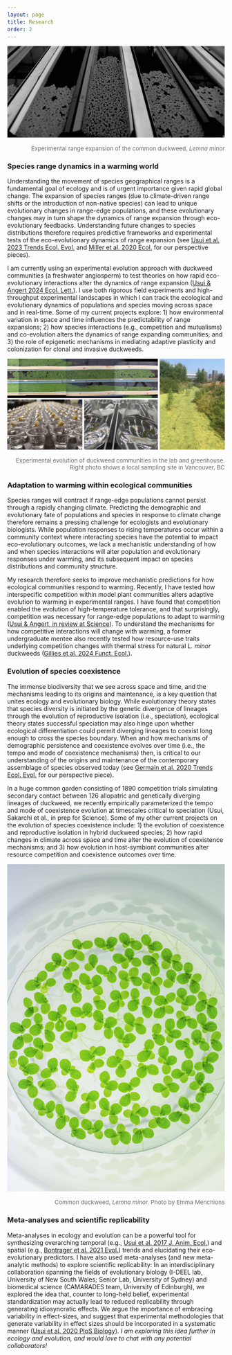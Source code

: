 ```yaml
---
layout: page
title: Research
order: 2
---
```


![system](images/dw-system-wide-bw.jpg)
<div style="text-align: right"><p style="font-size:10pt;color:DimGrey">Experimental range expansion of the common duckweed,<i> Lemna minor</i></p></div>

### Species range dynamics in a warming world
Understanding the movement of species geographical ranges is a fundamental goal of ecology and is of urgent importance given rapid global change. The expansion of species ranges (due to climate-driven range shifts or the introduction of non-native species) can lead to unique evolutionary changes in range-edge populations, and these  evolutionary changes may in turn shape the dynamics of range expansion through eco-evolutionary feedbacks. Understanding future changes to species distributions therefore requires predictive frameworks and experimental tests of the eco-evolutionary dynamics of range expansion (see [Usui et al. 2023 Trends Ecol. Evol.](https://www.cell.com/trends/ecology-evolution/fulltext/S0169-5347(23)00084-8) and [Miller et al. 2020 Ecol.](https://esajournals.onlinelibrary.wiley.com/doi/abs/10.1002/ecy.3139) for our perspective pieces).

I am currently using an experimental evolution approach with duckweed communities (a freshwater angiosperm) to test theories on how rapid eco-evolutionary interactions alter the dynamics of range expansion ([Usui & Angert 2024 Ecol. Lett.](https://onlinelibrary.wiley.com/doi/full/10.1111/ele.14406)). I use both rigorous field experiments and high-throughput experimental landscapes in which I can track the ecological and evolutionary dynamics of populations and species moving across space and in real-time. Some of my current projects explore: 1) how environmental variation in space and time influences the predictability of range expansions; 2) how species interactions (e.g., competition and mutualisms) and co-evolution alters the dynamics of range expanding communities; and 3) the role of epigenetic mechanisms in mediating adaptive plasticity and colonization for clonal and invasive duckweeds.

![system](images/dw-collage.jpg)
<div style="text-align: right"><p style="font-size:10pt;color:DimGrey">Experimental evolution of duckweed communities in the lab and greenhouse. Right photo shows a local sampling site in Vancouver, BC</p></div>

### Adaptation to warming within ecological communities
Species ranges will contract if range-edge populations cannot persist through a rapidly changing climate. Predicting the demographic and evolutionary fate of populations and species in response to climate change therefore remains a pressing challenge for ecologists and evolutionary biologists. While population responses to rising temperatures occur within a community context where interacting species have the potential to impact eco-evolutionary outcomes, we lack a mechanistic understanding of how and when species interactions will alter population and evolutionary responses under warming, and its subsequent impact on species distributions and community structure.

My research therefore seeks to improve mechanistic predictions for how ecological communities respond to warming. Recently, I have tested how interspecific competition within model plant communities alters adaptive evolution to warming in experimental ranges. I have found that competition enabled the evolution of high-temperature tolerance, and that surprisingly, competition was necessary for range-edge populations to adapt to warming ([Usui & Angert, in review at Science](https://www.biorxiv.org/content/10.1101/2024.08.22.609250v1.full.pdf+html)). To understand the mechanisms for how competitive interactions will change with warming, a former undergraduate mentee also recently tested how resource-use traits underlying competition changes with thermal stress for natural *L. minor* duckweeds ([Gillies et al. 2024 Funct. Ecol.](https://besjournals.onlinelibrary.wiley.com/doi/full/10.1111/1365-2435.14567)).

### Evolution of species coexistence
The immense biodiversity that we see across space and time, and the mechanisms leading to its origins and maintenance, is a key question that unites ecology and evolutionary biology. While evolutionary theory states that species diversity is initiated by the genetic divergence of lineages through the evolution of reproductive isolation (i.e., speciation), ecological theory states successful speciation may also hinge upon whether  ecological differentiation could permit diverging lineages to coexist long enough to cross the species boundary. When and how mechanisms of demographic persistence and coexistence evolves over time (i.e., the tempo and mode of coexistence mechanisms) then, is critical to our understanding of the origins and maintenance of the contemporary assemblage of species observed today (see [Germain et al. 2020 Trends Ecol. Evol.](https://www.cell.com/trends/ecology-evolution/fulltext/S0169-5347(20)30339-6) for our perspective piece).

In a huge common garden consisting of 1890 competition trials simulating secondary contact between 126 allopatric and genetically diverging lineages of duckweed, we recently empirically parameterized the tempo and mode of coexistence evolution at timescales critical to speciation (Usui, Sakarchi et al., in prep for Science). Some of my other current projects on the evolution of species coexistence include: 1) the evolution of coexistence and reproductive isolation in hybrid duckweed species; 2) how rapid changes in climate across space and time alter the evolution of coexistence mechanisms; and 3) how evolution in host-symbiont communities alter resource competition and coexistence outcomes over time.

![microduck](images/duck-micro.jpg)
<div style="text-align: right"><p style="font-size:10pt;color:DimGrey">Common duckweed,<i> Lemna minor.</i> Photo by Emma Menchions</p></div>

### Meta-analyses and scientific replicability
Meta-analyses in ecology and evolution can be a powerful tool for synthesizing overarching temporal (e.g., [Usui et al. 2017 J. Anim. Ecol.](https://besjournals.onlinelibrary.wiley.com/doi/full/10.1111/1365-2656.12612)) and spatial (e.g., [Bontrager et al. 2021 Evol.](https://onlinelibrary.wiley.com/doi/full/10.1111/evo.14231)) trends and elucidating their eco-evolutionary predictors. I have also used meta-analyses (and new meta-analytic methods) to explore scientific replicability: In an interdisciplinary collaboration spanning the fields of evolutionary biology (I-DEEL lab, University of New South Wales; Senior Lab, University of Sydney) and biomedical science (CAMARADES team, University of Edinburgh), we explored the idea that, counter to long-held belief, experimental standardization may actually lead to reduced replicability through generating idiosyncratic effects. We argue the importance of embracing variability in effect-sizes, and suggest that experimental methodologies that generate variability in effect sizes should be incorporated in a systematic manner ([Usui et al. 2020 PloS Biology](https://journals.plos.org/plosbiology/article?id=10.1371/journal.pbio.3001009)). <i>I am exploring this idea further in ecology and evolution, and would love to chat with any potential collaborators!</i>
